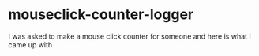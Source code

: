 # mouseclick-counter-logger
I was asked to make a mouse click counter for someone  and here is what I came up with
